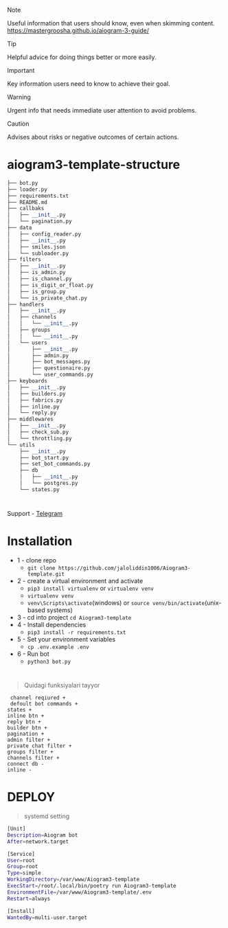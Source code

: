 > [!NOTE]
> Useful information that users should know, even when skimming content.
> https://mastergroosha.github.io/aiogram-3-guide/

> [!TIP]
> Helpful advice for doing things better or more easily.

> [!IMPORTANT]
> Key information users need to know to achieve their goal.

> [!WARNING]
> Urgent info that needs immediate user attention to avoid problems.

> [!CAUTION]
> Advises about risks or negative outcomes of certain actions.


 # aiogram3-template-structure

```python
├── bot.py
├── loader.py
├── requirements.txt
├── README.md
├── callbaks
│   ├── __init__.py
│   └── pagination.py
├── data
│   ├── config_reader.py
│   ├── __init__.py
│   ├── smiles.json
│   └── subloader.py
├── filters
│   ├── __init__.py
│   ├── is_admin.py
│   ├── is_channel.py
│   ├── is_digit_or_float.py
│   ├── is_group.py
│   └── is_private_chat.py
├── handlers
│   ├── __init__.py
│   ├── channels
│   │   └── __init__.py
│   ├── groups
│   │   └── __init__.py
│   └── users
│       ├── __init__.py
│       ├── admin.py
│       ├── bot_messages.py
│       ├── questionaire.py
│       └── user_commands.py
├── keyboards
│   ├── __init__.py
│   ├── builders.py
│   ├── fabrics.py
│   ├── inline.py
│   └── reply.py
├── middlewares
│   ├── __init__.py
│   ├── check_sub.py
│   └── throttling.py
└── utils
    ├── __init__.py
    ├── bot_start.py
    ├── set_bot_commands.py
    ├── db
    │   ├── __init__.py
    │   └── postgres.py
    └── states.py
```
#
Support  - <a href="https://t.me/Jaloliddin_Mamatmusayev">Telegram</a><br>

# Installation
* 1 - clone repo 
   - ```git clone https://github.com/jaloliddin1006/Aiogram3-template.git```
* 2 - create a virtual environment and activate
  - ```pip3 install virtualenv``` or ```virtualenv venv```
  - ```virtualenv venv```
  - ```venv\Scripts\activate```(windows) or ```source venv/bin/activate```(unix-based systems)
* 3 - cd into project ```cd Aiogram3-template```
* 4 - Install dependencies
  - ```pip3 install -r requirements.txt```
* 5 - Set your environment variables
  - ```cp .env.example .env```
* 6 - Run bot
  - ```python3 bot.py```


#
> Quidagi funksiyalari tayyor
```
 channel reqiured +
 defoult bot commands +
states +
inline btn +
reply btn +
builder btn +
pagination +
admin filter +
private chat filter +
groups filter +
channels filter +
connect db -
inline -
```

#

# DEPLOY
>systemd setting
```sh
[Unit]
Description=Aiogram bot
After=network.target

[Service]
User=root
Group=root
Type=simple
WorkingDirectory=/var/www/Aiogram3-template
ExecStart=/root/.local/bin/poetry run Aiogram3-template
EnvironmentFile=/var/www/Aiogram3-template/.env
Restart=always

[Install]
WantedBy=multi-user.target
```
